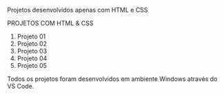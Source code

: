 Projetos desenvolvidos apenas com HTML e CSS

PROJETOS COM HTML & CSS

01. Projeto 01
02. Projeto 02
03. Projeto 03
04. Projeto 04
05. Projeto 05

Todos os projetos foram desenvolvidos em ambiente Windows através do VS Code.
